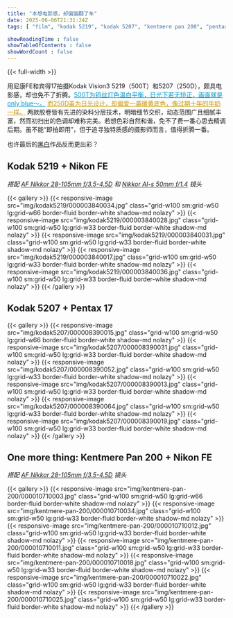 ```yaml
---
title: "本想电影感，却偏偏翻了车"
date: 2025-06-06T21:31:24Z
tags: [ "film", "kodak 5219", "kodak 5207", "kentmere pan 200", "pentax 17", "nikon fe" ]

showReadingTime : false
showTableOfContents : false
showWordCount : false
---
```


{{< full-width >}}

用尼康FE和宾得17拍摄Kodak Vision3 5219（500T）和5207（250D），颇具电影感，却也免不了折腾。<a href="#kodak-5219--nikon-fe" style="color: rgb(0, 150, 200);">500T为钨丝灯色温白平衡，日光下若无矫正，画面就是only blue～。</a> <a href="#kodak-5207--pentax-17" style="color: rgb(200, 150, 0);">而250D虽为日光设计，却偏爱一袭暖黄底色，像过期十年的牛奶一样。</a> 两款胶卷皆有先进的染料分层技术，明暗细节交织，动态范围广且细腻丰富，然而初扫出的色调却难称完美。若想色彩自然和谐，免不了费一番心思去精调后期。虽不能“即拍即用”，但于追寻独特质感的摄影师而言，值得折腾一番。

也许最后的<a href="#one-more-thing-kentmere-pan-200--nikon-fe" class="dyn-bw">黑白</a>作品反而更出彩？

## Kodak 5219 + Nikon FE

*搭配 [AF Nikkor 28-105mm f/3.5-4.5D](https://www.kenrockwell.com/nikon/28105af.htm) 和 [Nikkor AI-s 50mm f/1.4](https://kenrockwell.com/nikon/50mm-f14-ais.htm) 镜头*

{{< gallery >}}
    {{< responsive-image src="img/kodak5219/000003840034.jpg" class="grid-w100 sm:grid-w50 lg:grid-w66 border-fluid border-white shadow-md nolazy" >}}
    {{< responsive-image src="img/kodak5219/000003840028.jpg" class="grid-w100 sm:grid-w50 lg:grid-w33 border-fluid border-white shadow-md nolazy" >}}
    {{< responsive-image src="img/kodak5219/000003840031.jpg" class="grid-w100 sm:grid-w50 lg:grid-w33 border-fluid border-white shadow-md nolazy" >}}
    {{< responsive-image src="img/kodak5219/000003840017.jpg" class="grid-w100 sm:grid-w50 lg:grid-w33 border-fluid border-white shadow-md nolazy" >}}
    {{< responsive-image src="img/kodak5219/000003840036.jpg" class="grid-w100 sm:grid-w50 lg:grid-w33 border-fluid border-white shadow-md nolazy" >}}
{{< /gallery >}}

## Kodak 5207 + Pentax 17

{{< gallery >}}
    {{< responsive-image src="img/kodak5207/000008390015.jpg" class="grid-w100 sm:grid-w50 lg:grid-w66 border-fluid border-white shadow-md nolazy" >}}
    {{< responsive-image src="img/kodak5207/000008390031.jpg" class="grid-w100 sm:grid-w50 lg:grid-w33 border-fluid border-white shadow-md nolazy" >}}
    {{< responsive-image src="img/kodak5207/000008390052.jpg" class="grid-w100 sm:grid-w50 lg:grid-w33 border-fluid border-white shadow-md nolazy" >}}
    {{< responsive-image src="img/kodak5207/000008390013.jpg" class="grid-w100 sm:grid-w50 lg:grid-w33 border-fluid border-white shadow-md nolazy" >}}
    {{< responsive-image src="img/kodak5207/000008390064.jpg" class="grid-w100 sm:grid-w50 lg:grid-w33 border-fluid border-white shadow-md nolazy" >}}
    {{< responsive-image src="img/kodak5207/000008390019.jpg" class="grid-w100 sm:grid-w50 lg:grid-w33 border-fluid border-white shadow-md nolazy" >}}
{{< /gallery >}}

## One more thing: Kentmere Pan 200 + Nikon FE

*搭配 [AF Nikkor 28-105mm f/3.5-4.5D](https://www.kenrockwell.com/nikon/28105af.htm) 镜头*

{{< gallery >}}
    {{< responsive-image src="img/kentmere-pan-200/000010710003.jpg" class="grid-w100 sm:grid-w50 lg:grid-w66 border-fluid border-white shadow-md nolazy" >}}
    {{< responsive-image src="img/kentmere-pan-200/000010710034.jpg" class="grid-w100 sm:grid-w50 lg:grid-w33 border-fluid border-white shadow-md nolazy" >}}
    {{< responsive-image src="img/kentmere-pan-200/000010710012.jpg" class="grid-w100 sm:grid-w50 lg:grid-w33 border-fluid border-white shadow-md nolazy" >}}
    {{< responsive-image src="img/kentmere-pan-200/000010710011.jpg" class="grid-w100 sm:grid-w50 lg:grid-w33 border-fluid border-white shadow-md nolazy" >}}
    {{< responsive-image src="img/kentmere-pan-200/000010710018.jpg" class="grid-w100 sm:grid-w50 lg:grid-w33 border-fluid border-white shadow-md nolazy" >}}
    {{< responsive-image src="img/kentmere-pan-200/000010710022.jpg" class="grid-w100 sm:grid-w50 lg:grid-w33 border-fluid border-white shadow-md nolazy" >}}
    {{< responsive-image src="img/kentmere-pan-200/000010710025.jpg" class="grid-w100 sm:grid-w50 lg:grid-w33 border-fluid border-white shadow-md nolazy" >}}
{{< /gallery >}}
